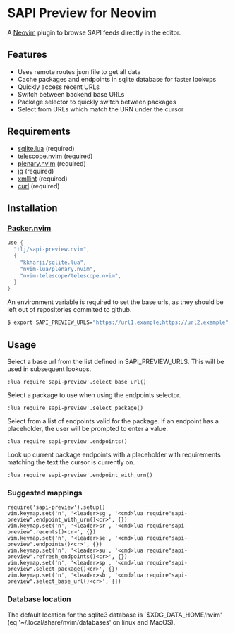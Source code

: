 # SAPI Preview for Neovim

A [Neovim](https://neovim.io/) plugin to browse SAPI feeds directly in the editor.

## Features

- Uses remote routes.json file to get all data
- Cache packages and endpoints in sqlite database for faster lookups
- Quickly access recent URLs 
- Switch between backend base URLs 
- Package selector to quickly switch between packages 
- Select from URLs which match the URN under the cursor 

## Requirements

- [sqlite.lua](https://github.com/kkharji/sqlite.lua) (required)
- [telescope.nvim](https://github.com/nvim-telescope/telescope.nvim) (required)
- [plenary.nvim](https://github.com/nvim-lua/plenary.nvim) (required)
- [jq](https://stedolan.github.io/jq/) (required)
- [xmllint](https://gnomes.pages.gitlab.gnome.org/libxml2/xmllint.html) (required)
- [curl](https://curl.se) (required)

## Installation

### [Packer.nvim](https://github.com/wbthomason/packer.nvim) 

```lua
use {
  "tlj/sapi-preview.nvim",
  {
    "kkharji/sqlite.lua",
    "nvim-lua/plenary.nvim",
    "nvim-telescope/telescope.nvim",
  }
}
```

An environment variable is required to set the base urls, as they should be left out of repositories commited to github.

```bash
$ export SAPI_PREVIEW_URLS="https://url1.example;https://url2.example"
```

## Usage

Select a base url from the list defined in SAPI_PREVIEW_URLS. This will be used in subsequent lookups.
```vim
:lua require'sapi-preview'.select_base_url()
```

Select a package to use when using the endpoints selector.
```vim
:lua require'sapi-preview'.select_package()
```

Select from a list of endpoints valid for the package. If an endpoint has a placeholder, the user will be prompted to enter a value.
```vim
:lua require'sapi-preview'.endpoints()
```

Look up current package endpoints with a placeholder with requirements matching the text the cursor is currently on.
```vim
:lua require'sapi-preview'.endpoint_with_urn()
```

### Suggested mappings

```vim
require('sapi-preview').setup()
vim.keymap.set('n', '<leader>sg', '<cmd>lua require"sapi-preview".endpoint_with_urn()<cr>', {})
vim.keymap.set('n', '<leader>sr', '<cmd>lua require"sapi-preview".recents()<cr>', {})
vim.keymap.set('n', '<leader>se', '<cmd>lua require"sapi-preview".endpoints()<cr>', {})
vim.keymap.set('n', '<leader>su', '<cmd>lua require"sapi-preview".refresh_endpoints()<cr>', {})
vim.keymap.set('n', '<leader>sp', '<cmd>lua require"sapi-preview".select_package()<cr>', {})
vim.keymap.set('n', '<leader>sb', '<cmd>lua require"sapi-preview".select_base_url()<cr>', {})
```

### Database location

The default location for the sqlite3 database is `$XDG_DATA_HOME/nvim' (eq '~/.local/share/nvim/databases' on linux and MacOS).



